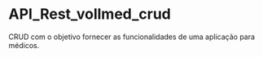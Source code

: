# API_Rest_vollmed_crud
CRUD com o objetivo fornecer as funcionalidades de uma aplicação para médicos.
